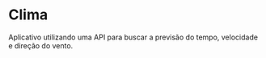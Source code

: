# Clima
Aplicativo utilizando uma API para buscar a previsão do tempo, velocidade e direção do vento. 
